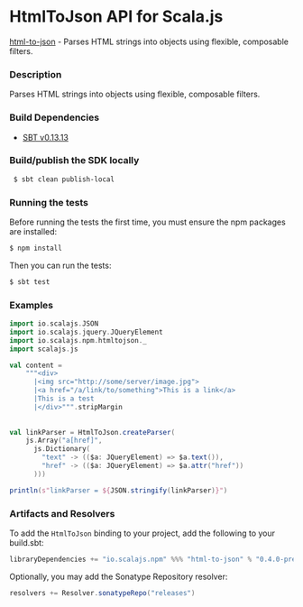 HtmlToJson API for Scala.js
================================
[html-to-json](https://www.npmjs.com/package/html-to-json) - Parses HTML strings into objects using flexible, composable filters.

### Description

Parses HTML strings into objects using flexible, composable filters.

### Build Dependencies

* [SBT v0.13.13](http://www.scala-sbt.org/download.html)

### Build/publish the SDK locally

```bash
 $ sbt clean publish-local
```

### Running the tests

Before running the tests the first time, you must ensure the npm packages are installed:

```bash
$ npm install
```

Then you can run the tests:

```bash
$ sbt test
```

### Examples

```scala
import io.scalajs.JSON
import io.scalajs.jquery.JQueryElement
import io.scalajs.npm.htmltojson._
import scalajs.js

val content =
    """<div>
      |<img src="http://some/server/image.jpg">
      |<a href="/a/link/to/something">This is a link</a>
      |This is a test
      |</div>""".stripMargin
      
      
val linkParser = HtmlToJson.createParser(
    js.Array("a[href]",
      js.Dictionary(
        "text" -> (($a: JQueryElement) => $a.text()),
        "href" -> (($a: JQueryElement) => $a.attr("href"))
      )))

println(s"linkParser = ${JSON.stringify(linkParser)}")
```

### Artifacts and Resolvers

To add the `HtmlToJson` binding to your project, add the following to your build.sbt:  

```sbt
libraryDependencies += "io.scalajs.npm" %%% "html-to-json" % "0.4.0-pre1"
```

Optionally, you may add the Sonatype Repository resolver:

```sbt   
resolvers += Resolver.sonatypeRepo("releases") 
```
